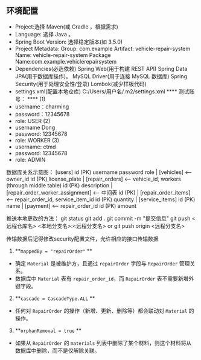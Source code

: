 ## 环境配置
* Project:选择 Maven(或 Gradle ，根据需求)
* Language: 选择 Java 。
* Spring Boot Version: 选择稳定版本(如 3.5.0)
* Project Metadata:
  Group: com.example
  Artifact: vehicle-repair-system
  Name: vehicle-repair-system
  Package Name:com.example.vehiclerepairsystem
* Dependencies(必选依赖)
  Spring Web(用于构建 REST API)
  Spring Data JPA(用于数据库操作)。
  MySQL Driver(用于连接 MySQL 数据库)
  Spring Security(用于处理安全性/登录)
  Lombok(减少样板代码)
* settings.xml(配置本地仓库)
  C:/Users/用户名/.m2/settings.xml
    ****    测试账号：     ****
  (1)
* username：charming
* password：12345678
* role: USER
  (2)
* username Dong
* password: 12345678
* role: WORKER
  (3)
* username: ctmd
* password: 12345678
* role: ADMIN

数据库关系示意图：
[users]
id (PK)
username
password
role
|
[vehicles]  <-- owner_id
id (PK)
license_plate
|
[repair_orders]  <-- vehicle_id, workers (through middle table)
id (PK)
description
|
[repair_order_worker_assignment] <-- 中间表
id (PK)
|
[repair_order_items]  <-- repair_order_id, service_item_id
id (PK)
quantity
|
[service_items]
id (PK)
name
|
[payment]  <-- repair_order_id
id (PK)
amount

推送本地更改的方法：
git status
git add .
git commit -m "提交信息"
git push <远程仓库名> <本地分支名>:<远程分支名> or   git push origin <远程分支名>

传输数据后记得修改security配置文件，允许相应的接口传输数据

1. **`mappedBy = "repairOrder"` **
  - 确定 `Material` 是被维护方，且通过 `repairOrder` 字段与 `RepairOrder` 管理关系。
  - 数据库中 `Material` 表有 `repair_order_id`，而 `RepairOrder` 表不需要新增外键字段。

2. **`cascade = CascadeType.ALL` **
  - 任何对 `RepairOrder` 的操作（新增、更新、删除等）都会联动对 `Material` 的操作。

3. **`orphanRemoval = true` **
  - 如果从 `RepairOrder` 的 `materials` 列表中删除了某个材料，则这个材料将从数据库中删除，而不是仅解除关联。

